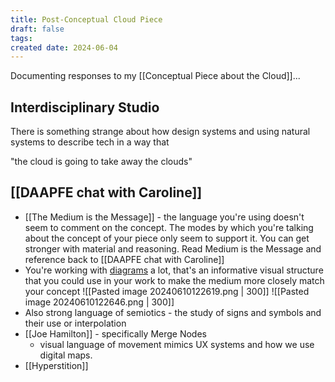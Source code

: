 ```yaml
---
title: Post-Conceptual Cloud Piece
draft: false
tags: 
created date: 2024-06-04
---
```

Documenting responses to my [[Conceptual Piece about the Cloud]]...

## Interdisciplinary Studio

There is something strange about how design systems and using natural systems to describe tech in a way that 

"the cloud is going to take away the clouds"

## [[DAAPFE chat with Caroline]]
- [[The Medium is the Message]] - the language you're using doesn't seem to comment on the concept. The modes by which you're talking about the concept of your piece only seem to support it. You can get stronger with material and reasoning. Read Medium is the Message and reference back to [[DAAPFE chat with Caroline]]
- You're working with [diagrams](https://www.google.com/search?client=opera&q=internet+diagram&sourceid=opera&ie=UTF-8&oe=UTF-8#imgrc=voqU2uU4BJLK-M&imgdii=hmY35Tjk_C90SM) a lot, that's an informative visual structure that you could use in your work to make the medium more closely match your concept
![[Pasted image 20240610122619.png | 300]] ![[Pasted image 20240610122646.png | 300]]
-  Also strong language of semiotics - the study of signs and symbols and their use or interpolation
- [[Joe Hamilton]] - specifically Merge Nodes
	- visual language of movement mimics UX systems and how we use digital maps.
- [[Hyperstition]]